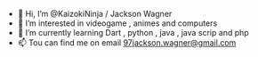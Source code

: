 - 👋 Hi, I’m @KaizokiNinja / Jackson Wagner 
- 👀 I’m interested in videogame , animes and computers 
- 🌱 I’m currently learning  Dart , python , java , java scrip and php 
- 📫 Tou can find me on email 97jackson.wagner@gmail.com

<!---
KaizokiNinja/KaizokiNinja is a ✨ special ✨ repository because its `README.md` (this file) appears on your GitHub profile.
You can click the Preview link to take a look at your changes.
--->
